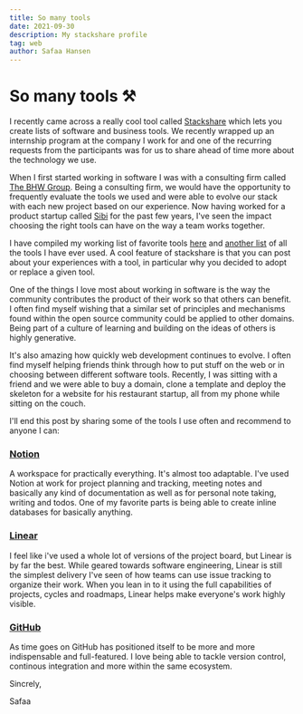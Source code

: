 ```yaml
---
title: So many tools
date: 2021-09-30
description: My stackshare profile
tag: web
author: Safaa Hansen
---
```


# So many tools ⚒

I recently came across a really cool tool called [Stackshare](https://stackshare.io) which lets you create lists of software and business tools. We recently wrapped up an internship program at the company I work for and one of the recurring requests from the participants was for us to share ahead of time more about the technology we use.

When I first started working in software I was with a consulting firm called [The BHW Group](http://thebhwgroup.com). Being a consulting firm, we would have the opportunity to frequently evaluate the tools we used and were able to evolve our stack with each new project based on our experience. Now having worked for a product startup called [Sibi](https://sibipro.com) for the past few years, I've seen the impact choosing the right tools can have on the way a team works together.

I have compiled my working list of favorite tools [here](https://stackshare.io/safaaleigh/hearted) and [another list](https://stackshare.io/safaaleigh/everythingiveeverused) of all the tools I have ever used. A cool feature of stackshare is that you can post about your experiences with a tool, in particular why you decided to adopt or replace a given tool.

One of the things I love most about working in software is the way the community contributes the product of their work so that others can benefit. I often find myself wishing that a similar set of principles and mechanisms found within the open source community could be applied to other domains. Being part of a culture of learning and building on the ideas of others is highly generative.

It's also amazing how quickly web development continues to evolve. I often find myself helping friends think through how to put stuff on the web or in choosing between different software tools. Recently, I was sitting with a friend and we were able to buy a domain, clone a template and deploy the skeleton for a website for his restaurant startup, all from my phone while sitting on the couch.

I'll end this post by sharing some of the tools I use often and recommend to anyone I can:

### [Notion](http://notion.so)

A workspace for practically everything. It's almost too adaptable. I've used Notion at work for project planning and tracking, meeting notes and basically any kind of documentation as well as for personal note taking, writing and todos. One of my favorite parts is being able to create inline databases for basically anything.

### [Linear](https://linear.app)

I feel like i've used a whole lot of versions of the project board, but Linear is by far the best. While geared towards software engineering, Linear is still the simplest delivery I've seen of how teams can use issue tracking to organize their work. When you lean in to it using the full capabilities of projects, cycles and roadmaps, Linear helps make everyone's work highly visible.

### [GitHub](http://github.com/)

As time goes on GitHub has positioned itself to be more and more indispensable and full-featured. I love being able to tackle version control, continous integration and more within the same ecosystem.

Sincrely,

Safaa
